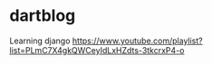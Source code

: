 # dartblog
Learning django
https://www.youtube.com/playlist?list=PLmC7X4gkQWCeyIdLxHZdts-3tkcrxP4-o
